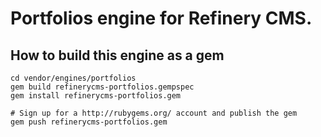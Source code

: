 # Portfolios engine for Refinery CMS.

## How to build this engine as a gem

    cd vendor/engines/portfolios
    gem build refinerycms-portfolios.gempspec
    gem install refinerycms-portfolios.gem
    
    # Sign up for a http://rubygems.org/ account and publish the gem
    gem push refinerycms-portfolios.gem
